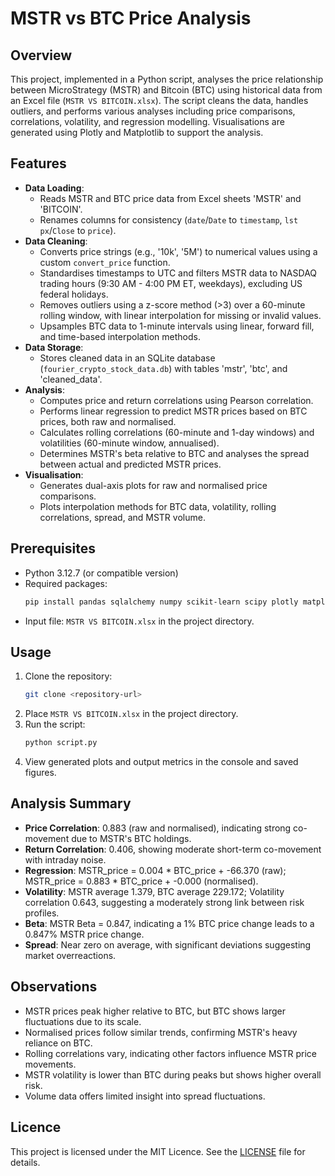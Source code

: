 # MSTR vs BTC Price Analysis

## Overview
This project, implemented in a Python script, analyses the price relationship between MicroStrategy (MSTR) and Bitcoin (BTC) using historical data from an Excel file (`MSTR VS BITCOIN.xlsx`). The script cleans the data, handles outliers, and performs various analyses including price comparisons, correlations, volatility, and regression modelling. Visualisations are generated using Plotly and Matplotlib to support the analysis.

## Features
- **Data Loading**:
  - Reads MSTR and BTC price data from Excel sheets 'MSTR' and 'BITCOIN'.
  - Renames columns for consistency (`date`/`Date` to `timestamp`, `lst px`/`Close` to `price`).
- **Data Cleaning**:
  - Converts price strings (e.g., '10k', '5M') to numerical values using a custom `convert_price` function.
  - Standardises timestamps to UTC and filters MSTR data to NASDAQ trading hours (9:30 AM - 4:00 PM ET, weekdays), excluding US federal holidays.
  - Removes outliers using a z-score method (>3) over a 60-minute rolling window, with linear interpolation for missing or invalid values.
  - Upsamples BTC data to 1-minute intervals using linear, forward fill, and time-based interpolation methods.
- **Data Storage**:
  - Stores cleaned data in an SQLite database (`fourier_crypto_stock_data.db`) with tables 'mstr', 'btc', and 'cleaned_data'.
- **Analysis**:
  - Computes price and return correlations using Pearson correlation.
  - Performs linear regression to predict MSTR prices based on BTC prices, both raw and normalised.
  - Calculates rolling correlations (60-minute and 1-day windows) and volatilities (60-minute window, annualised).
  - Determines MSTR's beta relative to BTC and analyses the spread between actual and predicted MSTR prices.
- **Visualisation**:
  - Generates dual-axis plots for raw and normalised price comparisons.
  - Plots interpolation methods for BTC data, volatility, rolling correlations, spread, and MSTR volume.

## Prerequisites
- Python 3.12.7 (or compatible version)
- Required packages:
  ```bash
  pip install pandas sqlalchemy numpy scikit-learn scipy plotly matplotlib
  ```
- Input file: `MSTR VS BITCOIN.xlsx` in the project directory.

## Usage
1. Clone the repository:
   ```bash
   git clone <repository-url>
   ```
2. Place `MSTR VS BITCOIN.xlsx` in the project directory.
3. Run the script:
   ```bash
   python script.py
   ```
4. View generated plots and output metrics in the console and saved figures.

## Analysis Summary
- **Price Correlation**: 0.883 (raw and normalised), indicating strong co-movement due to MSTR's BTC holdings.
- **Return Correlation**: 0.406, showing moderate short-term co-movement with intraday noise.
- **Regression**: MSTR_price = 0.004 * BTC_price + -66.370 (raw); MSTR_price = 0.883 * BTC_price + -0.000 (normalised).
- **Volatility**: MSTR average 1.379, BTC average 229.172; Volatility correlation 0.643, suggesting a moderately strong link between risk profiles.
- **Beta**: MSTR Beta = 0.847, indicating a 1% BTC price change leads to a 0.847% MSTR price change.
- **Spread**: Near zero on average, with significant deviations suggesting market overreactions.

## Observations
- MSTR prices peak higher relative to BTC, but BTC shows larger fluctuations due to its scale.
- Normalised prices follow similar trends, confirming MSTR's heavy reliance on BTC.
- Rolling correlations vary, indicating other factors influence MSTR price movements.
- MSTR volatility is lower than BTC during peaks but shows higher overall risk.
- Volume data offers limited insight into spread fluctuations.

## Licence
This project is licensed under the MIT Licence. See the [LICENSE](LICENSE) file for details.
